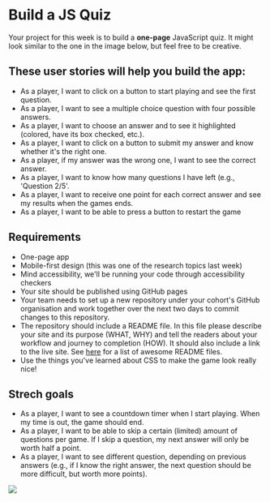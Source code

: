 # Build a JS Quiz

Your project for this week is to build a **one-page** JavaScript quiz. It might look similar to the one in the image below, but feel free to be creative.

## These user stories will help you build the app:

* As a player, I want to click on a button to start playing and see the first question.
* As a player, I want to see a multiple choice question with four possible answers.
* As a player, I want to choose an answer and to see it highlighted (colored, have its box checked, etc.).
* As a player, I want to click on a button to submit my answer and know whether it's the right one.
* As a player, if my answer was the wrong one, I want to see the correct answer.
* As a player, I want to know how many questions I have left (e.g., 'Question 2/5'.
* As a player, I want to receive one point for each correct answer and see my results when the games ends.
* As a player, I want to be able to press a button to restart the game

## Requirements
* One-page app
* Mobile-first design (this was one of the research topics last week)
* Mind accessibility, we'll be running your code through accessibility checkers
* Your site should be published using GitHub pages
* Your team needs to set up a new repository under your cohort's GitHub organisation and work together over the next two days to commit changes to this repository.
* The repository should include a README file. In this file please describe your site and its purpose (WHAT, WHY) and tell the readers about your workflow and journey to completion (HOW). It should also include a link to the live site. See [here](https://github.com/matiassingers/awesome-readme#readme) for a list of awesome README files.
* Use the things you've learned about CSS to make the game look really nice!

## Strech goals

* As a player, I want to see a countdown timer when I start playing. When my time is out, the game should end.
* As a player, I want to be able to skip a certain (limited) amount of questions per game. If I skip a question, my next answer will only be worth half a point.
* As a player, I want to see different question, depending on previous answers (e.g., if I know the right answer, the next question should be more difficult, but worth more points). 

![](https://i.imgur.com/tooji2j.png)
